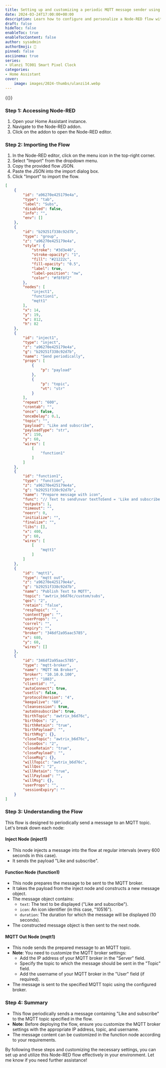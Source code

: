 ```yaml
---
title: Setting up and customizing a periodic MQTT message sender using Node-RED in Home Assistant
date: 2024-03-24T17:00:00+00:00
description: Learn how to configure and personalize a Node-RED flow within Home Assistant to send periodic MQTT messages, enabling customized notifications and alerts for your IoT projects.
draft: false
hideToc: false
enableToc: true
enableTocContent: false
author: sysadmin
authorEmoji: 🐧
pinned: false
asciinema: true
series:
- Ulanzi TC001 Smart Pixel Clock
categories:
- Home Assistant
cover:
    image: images/2024-thumbs/ulanzi14.webp
---
```


{{<youtube zxkmbv7q6r4>}}

### Step 1: Accessing Node-RED

1. Open your Home Assistant instance.
2. Navigate to the Node-RED addon.
3. Click on the addon to open the Node-RED editor.

### Step 2: Importing the Flow

1. In the Node-RED editor, click on the menu icon in the top-right corner.
2. Select "Import" from the dropdown menu.
3. Copy the provided flow JSON.
4. Paste the JSON into the import dialog box.
5. Click "Import" to import the flow.

```json
[
    {
        "id": "a96270e425179e4a",
        "type": "tab",
        "label": "Subs",
        "disabled": false,
        "info": "",
        "env": []
    },
    {
        "id": "b29251f338c92d7b",
        "type": "group",
        "z": "a96270e425179e4a",
        "style": {
            "stroke": "#3d3e46",
            "stroke-opacity": "1",
            "fill": "#21222c",
            "fill-opacity": "0.5",
            "label": true,
            "label-position": "nw",
            "color": "#f8f8f2"
        },
        "nodes": [
            "inject1",
            "function1",
            "mqtt1"
        ],
        "x": 14,
        "y": 19,
        "w": 812,
        "h": 82
    },
    {
        "id": "inject1",
        "type": "inject",
        "z": "a96270e425179e4a",
        "g": "b29251f338c92d7b",
        "name": "Send periodically",
        "props": [
            {
                "p": "payload"
            },
            {
                "p": "topic",
                "vt": "str"
            }
        ],
        "repeat": "600",
        "crontab": "",
        "once": false,
        "onceDelay": 0.1,
        "topic": "",
        "payload": "Like and subscribe",
        "payloadType": "str",
        "x": 150,
        "y": 60,
        "wires": [
            [
                "function1"
            ]
        ]
    },
    {
        "id": "function1",
        "type": "function",
        "z": "a96270e425179e4a",
        "g": "b29251f338c92d7b",
        "name": "Prepare message with icon",
        "func": "// Text to send\nvar textToSend = 'Like and subscribe';\n\n// Creating payload object according to the example\nmsg.payload = {\n    \"text\": textToSend,\n    \"icon\": \"10516\", // Icon name, change as needed\n    \"duration\": 10 // Display duration, you can adjust\n};\n\nreturn msg;",
        "outputs": 1,
        "timeout": "",
        "noerr": 0,
        "initialize": "",
        "finalize": "",
        "libs": [],
        "x": 400,
        "y": 60,
        "wires": [
            [
                "mqtt1"
            ]
        ]
    },
    {
        "id": "mqtt1",
        "type": "mqtt out",
        "z": "a96270e425179e4a",
        "g": "b29251f338c92d7b",
        "name": "Publish Text to MQTT",
        "topic": "awtrix_b6d76c/custom/subs",
        "qos": "2",
        "retain": "false",
        "respTopic": "",
        "contentType": "",
        "userProps": "",
        "correl": "",
        "expiry": "",
        "broker": "346df2a95aac5785",
        "x": 680,
        "y": 60,
        "wires": []
    },
    {
        "id": "346df2a95aac5785",
        "type": "mqtt-broker",
        "name": "MQTT HA Broker",
        "broker": "10.10.0.100",
        "port": "1883",
        "clientid": "",
        "autoConnect": true,
        "usetls": false,
        "protocolVersion": "4",
        "keepalive": "60",
        "cleansession": true,
        "autoUnsubscribe": true,
        "birthTopic": "awtrix_b6d76c",
        "birthQos": "2",
        "birthRetain": "true",
        "birthPayload": "",
        "birthMsg": {},
        "closeTopic": "awtrix_b6d76c",
        "closeQos": "2",
        "closeRetain": "true",
        "closePayload": "",
        "closeMsg": {},
        "willTopic": "awtrix_b6d76c",
        "willQos": "2",
        "willRetain": "true",
        "willPayload": "",
        "willMsg": {},
        "userProps": "",
        "sessionExpiry": ""
    }
]
```

### Step 3: Understanding the Flow

This flow is designed to periodically send a message to an MQTT topic. Let's break down each node:

#### Inject Node (inject1)
- This node injects a message into the flow at regular intervals (every 600 seconds in this case).
- It sends the payload "Like and subscribe".

#### Function Node (function1)
- This node prepares the message to be sent to the MQTT broker.
- It takes the payload from the inject node and constructs a new message object.
- The message object contains:
  - `text`: The text to be displayed ("Like and subscribe").
  - `icon`: An icon identifier (in this case, "10516").
  - `duration`: The duration for which the message will be displayed (10 seconds).
- The constructed message object is then sent to the next node.

#### MQTT Out Node (mqtt1)
- This node sends the prepared message to an MQTT topic.
- **Note**: You need to customize the MQTT broker settings:
  - Add the IP address of your MQTT broker in the "Server" field.
  - Specify the topic to which the message should be sent in the "Topic" field.
  - Add the username of your MQTT broker in the "User" field (if required).
- The message is sent to the specified MQTT topic using the configured broker.

### Step 4: Summary
- This flow periodically sends a message containing "Like and subscribe" to the MQTT topic specified in the flow.
- **Note**: Before deploying the flow, ensure you customize the MQTT broker settings with the appropriate IP address, topic, and username.
- The message content can be customized in the function node according to your requirements.

By following these steps and customizing the necessary settings, you can set up and utilize this Node-RED flow effectively in your environment. Let me know if you need further assistance!